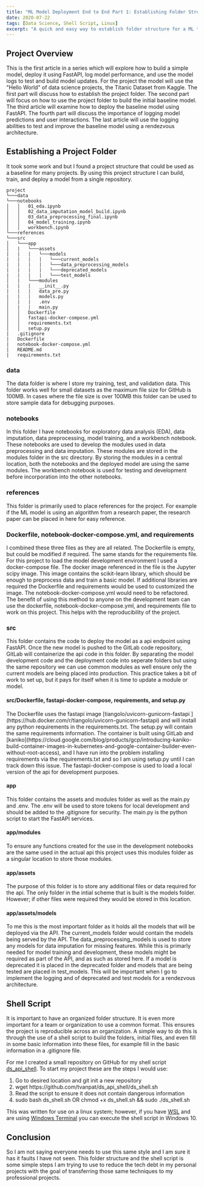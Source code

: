 ```yaml
---
title: "ML Model Deployment End to End Part 1: Establishing Folder Structure"
date: 2020-07-22
tags: [Data Science, Shell Script, Linux]
excerpt: "A quick and easy way to establish folder structure for a ML training and deployment project"
---
```


<H2>Project Overview</H2>
This is the first article in a series which will explore how to build a simple model, deploy it using FastAPI, log model performance, and use the model logs to test and build model updates.  For the project the model will use the "Hello World" of data science projects, the Titanic Dataset from Kaggle.  The first part will discuss how to establish the project folder.  The second part will focus on how to use the project folder to build the initial baseline model.  The third article will examine how to deploy the baseline model using FastAPI.  The fourth part will discuss the importance of logging model predictions and user interactions.  The last article will use the logging abilities to test and improve the baseline model using a rendezvous architecture.

<H2>Establishing a Project Folder</H2>
It took some work and but I found a project structure that could be used as a baseline for many projects.  By using this project structure I can build, train, and deploy a model from a single repository.

```
project
└───data
└───notebooks
│   │   01_eda.ipynb
│   │   02_data_imputation_model_build.ipynb
│   │   03_data_preprocessing_final.ipynb
│   │   04_model_training.ipynb
│   │   workbench.ipynb
└───references
└───src
│   └───app
│   |   └───assets
|   |   |   └───models
|   |   |   |   └───current_models
|   |   |   |   └───data_preprocessing_models
|   |   |   |   └───deprecated_models
|   |   |   |   └───test_models
│   |   └───modules
|   |   |   __init__.py
|   |   |   data_pre.py
|   |   |   models.py
│   |   |   .env
│   |   |   main.py
│   │   Dockerfile
│   │   fastapi-docker-compose.yml
│   │   requirements.txt
│   │   setup.py
|   .gitignore
|   Dockerfile
|   notebook-docker-compose.yml
|   README.md
|   requirements.txt
```

<H3>data</H3>
The data folder is where I store my training, test, and validation data.  This folder works well for small datasets as the maximum file size for GitHub is 100MB.  In cases where the file size is over 100MB this folder can be used to store sample data for debugging purposes.

<H3>notebooks</H3>
In this folder I have notebooks for exploratory data analysis (EDA), data imputation, data preprocessing, model training, and a workbench notebook.  These notebooks are used to develop the modules used in data preprocessing and data imputation.  These modules are stored in the modules folder in the src directory.  By storing the modules in a central location, both the notebooks and the deployed model are using the same modules.  The workbench notebook is used for testing and development before incorporation into the other notebooks.

<H3>references</H3>
This folder is primarily used to place references for the project.  For example if the ML model is using an algorithm from a research paper, the research paper can be placed in here for easy reference.

<H3>Dockerfile, notebook-docker-compose.yml, and requirements</H3>
I combined these three files as they are all related.  The Dockerfile is empty, but could be modified if required.  The same stands for the requirements file.  For this project to load the model development environment I used a docker-compose file.  The docker image referenced in the file is the Jupyter scipy image.  This image contains the scikit-learn library, which should be enough to preprocess data and train a basic model.  If additional libraries are required the Dockerfile and requirements would be used to customized the image.  The notebook-docker-compose.yml would need to be refactored.  The benefit of using this method to anyone on the development team can use the dockerfile, notebook-docker-compose.yml, and requirements file to work on this project.  This helps with the reproducibility of the project.

<H3>src</H3>
This folder contains the code to deploy the model as a api endpoint using FastAPI.  Once the new model is pushed to the GitLab code repository, GitLab will containerize the api code in this folder.  By separating the model development code and the deployment code into seperate folders but using the same repository we can use common modules as well ensure only the current models are being placed into production.  This practice takes a bit of work to set up, but it pays for itself when it is time to update a module or model.

<H4>src/Dockerfile, fastapi-docker-compose, requirements, and setup.py</H4>
The Dockerfile uses the fastapi image [tiangolo/uvicorn-gunicorn-fastapi
](https://hub.docker.com/r/tiangolo/uvicorn-gunicorn-fastapi) and will install any python requirements in the requirements.txt.  The setup.py will contain the same requirements information.  The container is built using GitLab and [kaniko](https://cloud.google.com/blog/products/gcp/introducing-kaniko-build-container-images-in-kubernetes-and-google-container-builder-even-without-root-access), and I have run into the problem installing requirements via the requirements.txt and so I am using setup.py until I can track down this issue.  The fastapi-docker-compose is used to load a local version of the api for development purposes.  

<h4>app</H4>
This folder contains the assets and modules folder as well as the main.py and .env.  The .env will be used to store tokens for local development and should be added to the .gitignore for security.  The main.py is the python script to start the FastAPI services.  

<h4>app/modules</H4>
To ensure any functions created for the use in the development notebooks are the same used in the actual api this project uses this modules folder as a singular location to store those modules.

<h4>app/assets</H4>
The purpose of this folder is to store any additional files or data required for the api.  The only folder in the intial scheme that is built is the models folder.  However; if other files were required they would be stored in this location.

<h4>app/assets/models</H4>
To me this is the most important folder as it holds all the models that will be deployed via the API.  The current_models folder would contain the models being served by the API.  The data_preprocessing_models is used to store any models for data imputation for missing features.  While this is primarly needed for model training and development, these models might be required as part of the API, and as such as stored here.  If a model is deprecated it is placed in the deprecated folder and models that are being tested are placed in test_models.  This will be important when I go to implement the logging and of deprecated and test models for a rendezvous architecture.

<H2>Shell Script</H2>
It is important to have an organized folder structure.  It is even more important for a team or organization to use a common format.  This ensures the project is reproducible across an organization.  A simple way to do this is through the use of a shell script to build the folders, initial files, and even fill in some basic information into these files, for example fill in the basic information in a .gitignore file.

For me I created a small repository on GitHub for my shell script [ds_api_shell](https://github.com/tvanpat/ds_api_shell).  To start my project these are the steps I would use:

<ol>
<li>Go to desired location and git init a new repository</li>
<li>wget https://github.com/tvanpat/ds_api_shell/ds_shell.sh</li>
<li>Read the script to ensure it does not contain dangerous information</li>
<li>sudo bash ds_shell.sh OR chmod +x ds_shell.sh && sudo ./ds_shell.sh</li>
</ol>

This was written for use on a linux system; however, if you have [WSL](https://docs.microsoft.com/en-us/windows/wsl/install-win10) and are using [Windows Terminal](https://docs.microsoft.com/en-us/windows/terminal/) you can execute the shell script in Windows 10.

<H2>Conclusion</H2>
So I am not saying everyone needs to use this same style and I am sure it has it faults I have not seen.  This folder structure and the shell script is some simple steps I am trying to use to reduce the tech debt in my personal projects with the goal of transferring those same techniques to my professional projects.